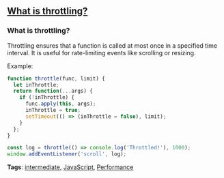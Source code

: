 ## [What is throttling?](#what-is-throttling)

### What is throttling?

Throttling ensures that a function is called at most once in a specified time interval. It is useful for rate-limiting events like scrolling or resizing.

Example:

```javascript
function throttle(func, limit) {
  let inThrottle;
  return function(...args) {
    if (!inThrottle) {
      func.apply(this, args);
      inThrottle = true;
      setTimeout(() => (inThrottle = false), limit);
    }
  };
}

const log = throttle(() => console.log('Throttled!'), 1000);
window.addEventListener('scroll', log);
```

**Tags**: [intermediate](./level/intermediate), [JavaScript](./theme/javascript), [Performance](./theme/performance)


